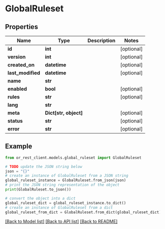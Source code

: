 # GlobalRuleset


## Properties

Name | Type | Description | Notes
------------ | ------------- | ------------- | -------------
**id** | **int** |  | [optional] 
**version** | **int** |  | [optional] 
**created_on** | **datetime** |  | [optional] 
**last_modified** | **datetime** |  | [optional] 
**name** | **str** |  | 
**enabled** | **bool** |  | [optional] 
**rules** | **str** |  | [optional] 
**lang** | **str** |  | 
**meta** | **Dict[str, object]** |  | [optional] 
**status** | **str** |  | [optional] 
**error** | **str** |  | [optional] 

## Example

```python
from or_rest_client.models.global_ruleset import GlobalRuleset

# TODO update the JSON string below
json = "{}"
# create an instance of GlobalRuleset from a JSON string
global_ruleset_instance = GlobalRuleset.from_json(json)
# print the JSON string representation of the object
print(GlobalRuleset.to_json())

# convert the object into a dict
global_ruleset_dict = global_ruleset_instance.to_dict()
# create an instance of GlobalRuleset from a dict
global_ruleset_from_dict = GlobalRuleset.from_dict(global_ruleset_dict)
```
[[Back to Model list]](../README.md#documentation-for-models) [[Back to API list]](../README.md#documentation-for-api-endpoints) [[Back to README]](../README.md)


